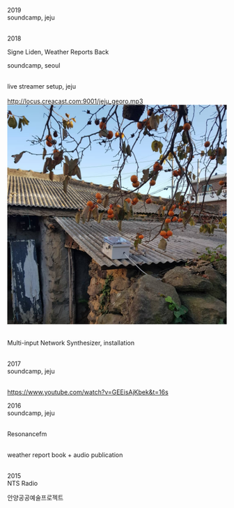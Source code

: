 2019<br>
soundcamp, jeju <br><br>

2018<br>

Signe Liden, Weather Reports Back

soundcamp, seoul  <br><br>

live streamer setup, jeju<br><br>
http://locus.creacast.com:9001/jeju_georo.mp3
<img src="../img/jeju_streamer.png"><br><br>

Multi-input Network Synthesizer, installation<br><br> 

2017<br>
soundcamp, jeju<br><br>

https://www.youtube.com/watch?v=GEEisAjKbek&t=16s

2016<br>
soundcamp, jeju<br><br>

Resonancefm<br><br>

weather report book + audio publication<br><br>

2015<br>
NTS Radio<br>

안양공공예술프로젝트 

